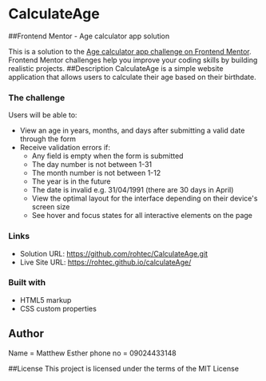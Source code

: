 # CalculateAge

##Frontend Mentor - Age calculator app solution

This is a solution to the [Age calculator app challenge on Frontend Mentor](https://www.frontendmentor.io/challenges/age-calculator-app-dF9DFFpj-Q). Frontend Mentor challenges help you improve your coding skills by building realistic projects. 
##Description
CalculateAge is a simple website application that allows users to calculate their age based on their birthdate.

### The challenge

Users will be able to:

- View an age in years, months, and days after submitting a valid date through the form
- Receive validation errors if:
  - Any field is empty when the form is submitted
  - The day number is not between 1-31
  - The month number is not between 1-12
  - The year is in the future
  - The date is invalid e.g. 31/04/1991 (there are 30 days in April)
  - View the optimal layout for the interface depending on their device's screen size
  - See hover and focus states for all interactive elements on the page


### Links

- Solution URL: https://github.com/rohtec/CalculateAge.git
- Live Site URL:  https://rohtec.github.io/calculateAge/

### Built with

-  HTML5 markup
- CSS custom properties

## Author
   Name = Matthew Esther
   phone no = 09024433148
   
##License
This project is licensed under the terms of the MIT License
